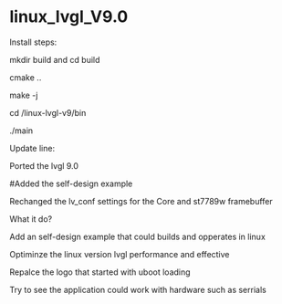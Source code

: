 # linux_lvgl_V9.0

Install steps:

  mkdir build and cd build

  cmake ..

  make -j

  cd /linux-lvgl-v9/bin

  ./main



Update line:

 Ported the lvgl 9.0 

 #Added the self-design example

 Rechanged the lv_conf settings for the Core and st7789w framebuffer

What it do?

 Add an self-design example that could builds and opperates in linux

 Optiminze the linux version lvgl performance and effective

 Repalce the logo that started with uboot loading

 Try to see the application could work with hardware such as serrials 

